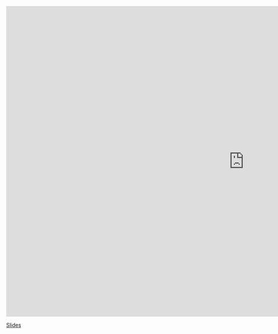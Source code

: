 <iframe src="https://docs.google.com/presentation/d/1oD19bqfm3lAhs580AVAhCc5tiim8hKAfWgHZYpPaRAI/embed?start=false&loop=false&delayms=3000" frameborder="0" width="1280" height="836" allowfullscreen="true" mozallowfullscreen="true" webkitallowfullscreen="true"></iframe>

[Slides](https://docs.google.com/presentation/d/1oD19bqfm3lAhs580AVAhCc5tiim8hKAfWgHZYpPaRAI)

